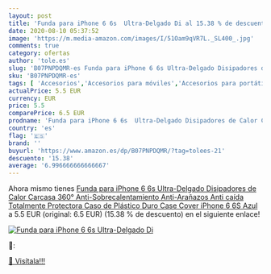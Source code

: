 ```yaml
---
layout: post
title: 'Funda para iPhone 6 6s  Ultra-Delgado Di al 15.38 % de descuento'
date: 2020-08-10 05:37:52
image: 'https://m.media-amazon.com/images/I/51Oam9qVR7L._SL400_.jpg'
comments: true
category: ofertas
author: 'tole.es'
slug: 'B07PNPDQMR-es Funda para iPhone 6 6s Ultra-Delgado Disipadores de Calor...'
sku: 'B07PNPDQMR-es'
tags: [ 'Accesorios','Accesorios para móviles','Accesorios para portátiles y netbooks','Cargadores y adaptadores para portátiles y netbooks','Cargadores y bases de carga para portátiles y netbooks','Comunicación móvil y accesorios','Electrónica','Fundas y carcasas para teléfonos móviles','Informática','Móviles','Móviles y smartphones libres','iphone', ]
actualPrice: 5.5 EUR
currency: EUR
price: 5.5
comparePrice: 6.5 EUR
prodname: 'Funda para iPhone 6 6s  Ultra-Delgado Disipadores de Calor Carcasa 360° Anti-Sobrecalentamiento Anti-Arañazos Anti caída Totalmente Protectora Caso de Plástico Duro Case Cover  iPhone 6 6S  Azul '
country: 'es'
flag: '🇪🇸'
brand: ''
buyurl: 'https://www.amazon.es/dp/B07PNPDQMR/?tag=tolees-21'
descuento: '15.38'
average: '6.996666666666667'
---
```


Ahora mismo tienes [Funda para iPhone 6 6s  Ultra-Delgado Disipadores de Calor Carcasa 360° Anti-Sobrecalentamiento Anti-Arañazos Anti caída Totalmente Protectora Caso de Plástico Duro Case Cover  iPhone 6 6S  Azul ](https://www.amazon.es/dp/B07PNPDQMR/?tag=tolees-21) a 5.5 EUR (original: 6.5 EUR) (15.38 %  de descuento) en el siguiente enlace!

[![Funda para iPhone 6 6s  Ultra-Delgado Di](https://m.media-amazon.com/images/I/51Oam9qVR7L._SL400_.jpg)](https://www.amazon.es/dp/B07PNPDQMR/?tag=tolees-21)

🔎:


[🛒 Visítala!!!](https://www.amazon.es/dp/B07PNPDQMR/?tag=tolees-21)
